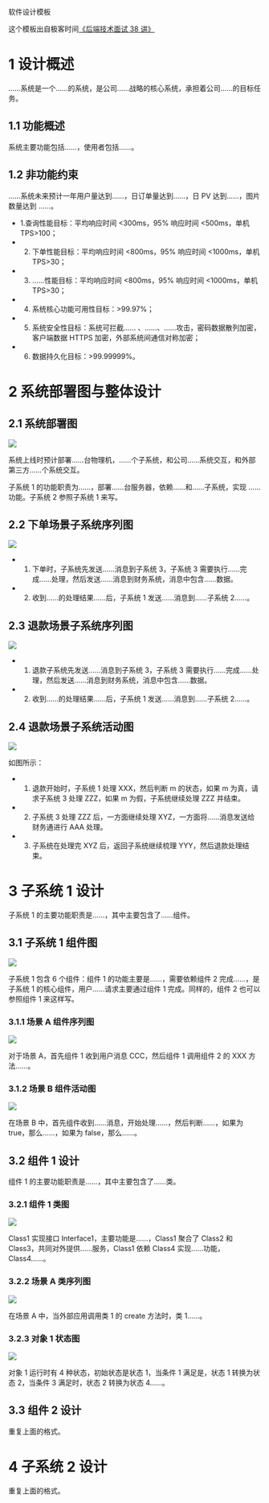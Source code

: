 软件设计模板

这个模板出自极客时间[《后端技术面试 38 讲》](https://time.geekbang.org/column/article/176947)

# 1 设计概述
……系统是一个……的系统，是公司……战略的核心系统，承担着公司……的目标任务。

## 1.1 功能概述

系统主要功能包括……，使用者包括……。

## 1.2 非功能约束

……系统未来预计一年用户量达到……，日订单量达到……，日 PV 达到……，图片数量达到 ……。

- 1.查询性能目标：平均响应时间 <300ms，95% 响应时间 <500ms，单机 TPS>100；
- 2. 下单性能目标：平均响应时间 <800ms，95% 响应时间 <1000ms，单机 TPS>30；
- 3. ……性能目标：平均响应时间 <800ms，95% 响应时间 <1000ms，单机 TPS>30；
- 4. 系统核心功能可用性目标：>99.97%；
- 5. 系统安全性目标：系统可拦截…… 、……、……攻击，密码数据散列加密，客户端数据 HTTPS 加密，外部系统间通信对称加密；
- 6. 数据持久化目标：>99.99999%。


# 2 系统部署图与整体设计

## 2.1 系统部署图

<img src="image/code_design_1.png">

系统上线时预计部署……台物理机，……个子系统，和公司……系统交互，和外部第三方……个系统交互。

子系统 1 的功能职责为……，部署……台服务器，依赖……和……子系统，实现 ……功能。子系统 2 参照子系统 1 来写。

## 2.2 下单场景子系统序列图

<img src="image/code_design_2.png">

- 1. 下单时，子系统先发送……消息到子系统 3，子系统 3 需要执行……完成……处理，然后发送……消息到财务系统，消息中包含……数据。
- 2. 收到……的处理结果……后，子系统 1 发送……消息到……子系统 2……。

## 2.3 退款场景子系统序列图

<img src="image/code_design_3.png">

- 1. 退款子系统先发送……消息到子系统 3，子系统 3 需要执行……完成……处理，然后发送……消息到财务系统，消息中包含……数据。
- 2. 收到……的处理结果……后，子系统 1 发送……消息到……子系统 2……。

## 2.4 退款场景子系统活动图

<img src="image/code_design_4.png">

如图所示：

- 1. 退款开始时，子系统 1 处理 XXX，然后判断 m 的状态，如果 m 为真，请求子系统 3 处理 ZZZ，如果 m 为假，子系统继续处理 ZZZ 并结束。
- 2. 子系统 3 处理 ZZZ 后，一方面继续处理 XYZ，一方面将……消息发送给财务通进行 AAA 处理。
- 3. 子系统在处理完 XYZ 后，返回子系统继续梳理 YYY，然后退款处理结束。


# 3 子系统 1 设计

子系统 1 的主要功能职责是……，其中主要包含了……组件。

## 3.1 子系统 1 组件图

<img src="image/code_design_5.png">

子系统 1 包含 6 个组件：组件 1 的功能主要是……，需要依赖组件 2 完成……，是子系统 1 的核心组件，用户……请求主要通过组件 1 完成。同样的，组件 2 也可以参照组件 1 来这样写。


### 3.1.1 场景 A 组件序列图

<img src="image/code_design_6.png">

对于场景 A，首先组件 1 收到用户消息 CCC，然后组件 1 调用组件 2 的 XXX 方法……。

### 3.1.2 场景 B 组件活动图

<img src="image/code_design_7.png">

在场景 B 中，首先组件收到……消息，开始处理……，然后判断……，如果为 true，那么……，如果为 false，那么……。

## 3.2 组件 1 设计

组件 1 的主要功能职责是……，其中主要包含了……类。

### 3.2.1 组件 1 类图

<img src="image/code_design_8.png">

Class1 实现接口 Interface1，主要功能是……，Class1 聚合了 Class2 和 Class3，共同对外提供……服务，Class1 依赖 Class4 实现……功能，Class4……。

### 3.2.2 场景 A 类序列图

<img src="image/code_design_9.png">

在场景 A 中，当外部应用调用类 1 的 create 方法时，类 1……。

### 3.2.3 对象 1 状态图

<img src="image/code_design_10.png">

对象 1 运行时有 4 种状态，初始状态是状态 1，当条件 1 满足是，状态 1 转换为状态 2，当条件 3 满足时，状态 2 转换为状态 4……。

## 3.3 组件 2 设计

重复上面的格式。

# 4 子系统 2 设计

重复上面的格式。


